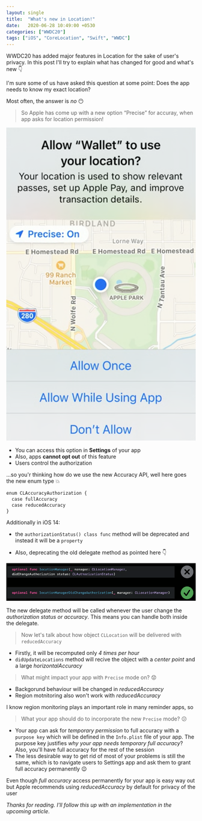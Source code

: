 ```yaml
---
layout: single
title:  "What's new in Location!"
date:   2020-06-28 10:49:00 +0530
categories: ["WWDC20"]
tags: ["iOS", "CoreLocation", "Swift", "WWDC"]
---
```

WWDC20 has added major features in Location for the sake of user's privacy. In this post I'll try to explain what has changed for good and what's new :point_down:

I'm sure some of us have asked this question at some point: Does the app needs to know my exact location? 

Most often, the answer is *no* :no_mouth:

> So Apple has come up with a new option “Precise” for accuray, when app asks for location permission!

![Precise Option](/assets/images/whats-new-in-location.png)

-  You can access this option in **Settings** of your app
-  Also, apps **cannot opt out** of this feature
-  Users control the authorization

...so you'r thinking  how do we use the new Accuracy API, well here goes the new enum type :boom:

```
enum CLAccuracyAuthorization { 
  case fullAccuracy
  case reducedAccuracy
}
```
Additionally in iOS 14: 

- the `authorizationStatus() class func` method will be deprecated and instead it will be a `property`

- Also, deprecating the old delegate method as pointed here :point_down: 

![New API](/assets/images/callback.png)

The new delegate method will be called whenever the user change the *authorization status or accuracy*. This means you can handle both inside the delegate.

> Now let's talk about how object `CLLocation` will be delivered with `reducedAccuracy`

- Firstly, it will be recomputed only *4 times per hour*
- `didUpdateLocations` method will recive the object with a *center point* and a large *horizontalAccuracy*

> What might impact your app with `Precise` mode on? :worried:

- Backgorund behaviour will be changed in *reducedAccuracy*
- Region motnitoring also won't work with *reducedAccuracy* 

I know region monitoring plays an important role in many reminder apps, so

> What your app should do to incorporate the new `Precise` mode? :confused: 

- Your app can ask for *temporary permission* to full accuracy with a `purpose key` which will be defined in the `Info.plist` file of your app. The purpose key justifies *why your app needs temporary full accuracy*? Also, you'll have full accuracy for the rest of the session
- The less desirable way to get rid of most of your problems is still the same, which is to navigate users to Settings app and ask them to grant full accuracy permanently :wink: 

Even though *full accuracy* access permanently for your app is easy way out but Apple recommends using *reducedAccuracy* by default for privacy of the user

*Thanks for reading. I'll follow this up with an implementation in the upcoming article*.
